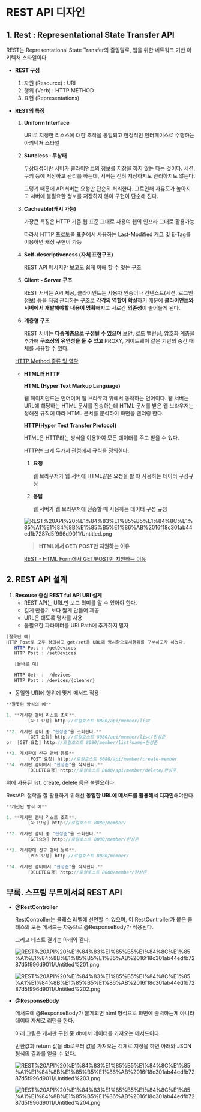 # REST API 디자인

## 1. **Rest : Representational State Transfer API**

REST는 Representational State Transfer의 줄임말로, 웹을 위한 네트워크 기반 아키텍처 스타일이다. 

- **REST 구성**
    1. 자원 (Resource) : URI
    2. 행위 (Verb) : HTTP METHOD
    3. 표현 (Representations)

- **REST의 특징**
    1. **Uniform Interface**

        URI로 지정한 리소스에 대한 조작을 통일되고 한정적인 인터페이스로 수행하는 아키텍쳐 스타일

    2. **Stateless : 무상태**

        무상태성이란 서버가 클라이언트의 정보를 저장을 하지 않는 다는 것이다.  세션, 쿠키 등에 저장하고 관리를 하는데, 서버는 전혀 저장하지도 관리하지도 않는다. 

        그렇기 때문에 API서버는 요청만 단순히 처리한다. 그로인해 자유도가 높아지고 서버에 불필요한 정보를 저장하지 않아 구현이 단순해 진다.

    3. **Cacheable(캐시 가능)**

        가장큰 특징은 HTTP 기존 웹 표준 그대로 사용여 웹의 인프라 그대로 활용가능

        따라서 HTTP 프로토콜 표준에서 사용하는 Last-Modified 캐그 및 E-Tag를 이용하면 캐싱 구현이 가능

    4. **Self-descriptiveness (자체 표현구조)**

        REST API 메시지만 보고도 쉽게 이해 할 수 잇는 구조

    5. **Client - Server 구조**

        REST 서버는 API 제공, 클라이언트는 사용자 인증이나 컨텐스트(세션, 로그인 정보) 등을 직접 관리하는 구조로 **각각의 역할이 확실**하기 때문에  **클라이언트와 서버에서 개발해야할 내용이 명확**해지고 서로간 **의존성**이 줄어들게 된다. 

    6. **계층형 구조**

        REST 서버는 **다중계층으로 구성될 수 있으며** 보안, 로드 밸런싱, 암호화 계층을 추가해 **구조상의 유연성을 둘 수 있고** PROXY, 게이트웨이 같은 기반의 중간 매체를 사용할 수 있다. 

    [HTTP Method 종류 및 역할](https://www.notion.so/9b4f31fb28434cc08af1718e1c9f6a3f)

    - **HTML과 HTTP**

        **HTML (Hyper Text Markup Language)**

        웹 페이지만드는 언어이며 웹 브라우저 위에서 동작하는 언어이다. 웹 서버는 URL에 해당하는 HTML 문서를 전송하는데 HTML 문서를 받은 웹 브라우저는 정해진 규칙에 따라 HTML 문서를 분석하여 화면을 렌더링 한다.

        **HTTP(Hyper Text Transfer Protocol)**

        HTML은 HTTP라는 방식을 이용하여 모든 데이터를 주고 받을 수 있다.

        HTTP는 크게 두가지 관점에서 규칙을 정의한다.

        1. **요청** 

            웹 브라우저가 웹 서버에 HTML같은 요청을 할 떄 사용하는 데이터 구성규칭 

        2. **응답** 

            웹 서버가 웹 브라우저에 전송할 때 사용하는 데이터 구성 규청

        ![REST%20API%20%E1%84%83%E1%85%B5%E1%84%8C%E1%85%A1%E1%84%8B%E1%85%B5%E1%86%AB%2016f18c301ab44edfb7287d5f996d9011/Untitled.png](REST%20API%20%E1%84%83%E1%85%B5%E1%84%8C%E1%85%A1%E1%84%8B%E1%85%B5%E1%86%AB%2016f18c301ab44edfb7287d5f996d9011/Untitled.png)

        > **HTML에서 GET/ POST만 지원하는 이유**

        [REST - HTML Form에서 GET/POST만 지원하는 이유](http://haah.kr/2017/05/23/rest-http-method-in-html-form/)

## 2. REST API 설계

1. **Resouse 중심 REST ful API URI 설계**
    - REST API는 URL만 보고 의미를 알 수 있어야 한다.
    - 길게 만들기 보다 짧게 만들어 제공
    - URL은 대도록 명사를 사용
    - 불필요한 파라미터를 URI Path에 추가하지 말자

```java
[잘못된 예] 
HTTP Post로 모두 정의하고 get/set을 URL에 명시함으로서행위를 구분하고자 하였다.
   HTTP Post : /getDevices
   HTTP Post : /setDevices

   [올바른 예]

   HTTP Get  :  /devices
   HTTP Post : /devices/{cleaner}
```

- 동일한 URI에  행위에 맞게 메서드 적용

```java
**잘못된 방식의 예**

1. **게시판 멤버 리스트 조회**.  
		[GET 요청] http://로컬호스트 8080/api/member/list

**2. 게시판 멤버 중 "한성준"을 조회한다.**
		[GET 요청] http://로컬호스트 8080/api/member/list/한성준
or  [GET 요청] http://로컬호스트 8080/member/list?name=한성준

**3. 게시판에 신규 멤버 등록**
		[POST 요청] http://로컬호스트 8080/api/member/create-member
**4. 게시판 멤버에서 "한성준"을 삭제한다.**
		[DELETE요청] http://로컬호스트 8080/api/member/delete/한성준
```

위에 사용된 list, create, delete 등은 불필요하다. 

RestAPI 철학을 잘 활용하기 위해선 **동일한 URL에 메서드를 활용해서 디자인**해야한다. 

```java
**개선된 방식 예**

1. **게시판 멤버 리스트 조회**.   
		[GET요청] http://로컬호스트 8080/member/

**2. 게시판 멤버 중 "한성준"을 조회한다.**  
		[GET요청] http://로컬호스트 8080/member/한성준

**3. 게시판에 신규 멤버 등록**.  
		[POST요청] http://로컬호스트 8080/member/

**4. 게시판 멤버에서 "한성준"을 삭제한다.** 
		[DELETE요청] http://로컬호스트 8080/member/한성준
```

## 부록. 스프링 부트에서의 REST API

- **@RestController**

    RestController는 클래스 레벨에 선언할 수 있으며, 이 RestController가 붙은 클래스의 모든 메서드는 자동으로 @ResponseBody가 적용된다.

    그리고 테스트 결과는 아래와 같다.

    ![REST%20API%20%E1%84%83%E1%85%B5%E1%84%8C%E1%85%A1%E1%84%8B%E1%85%B5%E1%86%AB%2016f18c301ab44edfb7287d5f996d9011/Untitled%201.png](REST%20API%20%E1%84%83%E1%85%B5%E1%84%8C%E1%85%A1%E1%84%8B%E1%85%B5%E1%86%AB%2016f18c301ab44edfb7287d5f996d9011/Untitled%201.png)

    ![REST%20API%20%E1%84%83%E1%85%B5%E1%84%8C%E1%85%A1%E1%84%8B%E1%85%B5%E1%86%AB%2016f18c301ab44edfb7287d5f996d9011/Untitled%202.png](REST%20API%20%E1%84%83%E1%85%B5%E1%84%8C%E1%85%A1%E1%84%8B%E1%85%B5%E1%86%AB%2016f18c301ab44edfb7287d5f996d9011/Untitled%202.png)

     

- **@ResponseBody**

    메서드에  @ResponseBody가 붙게되면 html 형식으로 화면에 출력하는게 아니라 데이터 자체로 리턴을 한다. 

    아래 그림은 게시판 구현 중 db에서 데이터를 가져오는 메서드이다. 

    반환값과 return 값을 db로부터 값을 가져오는 객체로 지정을 하면 아래와 JSON 형식의 결과를 얻을 수 있다. 

    ![REST%20API%20%E1%84%83%E1%85%B5%E1%84%8C%E1%85%A1%E1%84%8B%E1%85%B5%E1%86%AB%2016f18c301ab44edfb7287d5f996d9011/Untitled%203.png](REST%20API%20%E1%84%83%E1%85%B5%E1%84%8C%E1%85%A1%E1%84%8B%E1%85%B5%E1%86%AB%2016f18c301ab44edfb7287d5f996d9011/Untitled%203.png)

    ![REST%20API%20%E1%84%83%E1%85%B5%E1%84%8C%E1%85%A1%E1%84%8B%E1%85%B5%E1%86%AB%2016f18c301ab44edfb7287d5f996d9011/Untitled%204.png](REST%20API%20%E1%84%83%E1%85%B5%E1%84%8C%E1%85%A1%E1%84%8B%E1%85%B5%E1%86%AB%2016f18c301ab44edfb7287d5f996d9011/Untitled%204.png)